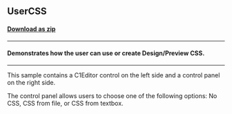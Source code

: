 ## UserCSS
#### [Download as zip](https://minhaskamal.github.io/DownGit/#/home?url=https://github.com/GrapeCity/ComponentOne-WinForms-Samples/tree/master/NetFramework\XHtmlEditor\VB\UserCSS)
____
#### Demonstrates how the user can use or create Design/Preview CSS.
____
This sample contains a C1Editor control on the left side and a control panel on the right side. 

The control panel allows users to choose one of the following options: No CSS, CSS from file, or CSS from textbox. 

